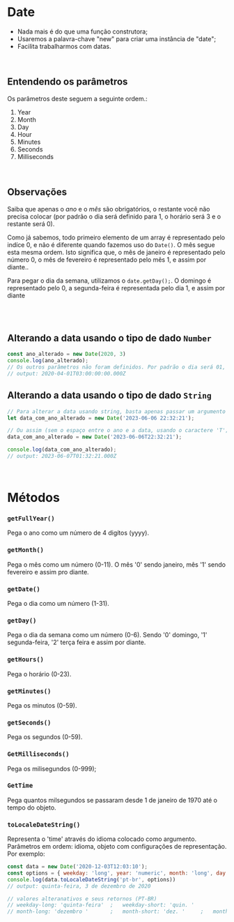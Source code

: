 # Date
- Nada mais é do que uma função construtora;
- Usaremos a palavra-chave "new" para criar uma instância de "date";
- Facilita trabalharmos com datas.

</br>

## Entendendo os parâmetros
Os parâmetros deste seguem a seguinte ordem.:
<ol>
    <li>Year </li>
    <li>Month </li>
    <li>Day </li>
    <li>Hour </li>
    <li>Minutes </li>
    <li>Seconds </li>
    <li>Milliseconds </li>
</ol>

</br>


## Observações
Saiba que apenas o _ano_ e o _mês_ são obrigatórios, o restante você não precisa colocar (por padrão o dia será definido para 1, o horário será 3 e o restante será 0). 
</br>

Como já sabemos, todo primeiro elemento de um array é representado pelo indíce 0, e não é diferente quando fazemos uso do `Date()`.
O mês segue esta mesma ordem. Isto significa que, o mês de janeiro é representado pelo número 0, o mês de fevereiro é representado pelo mês 1, e assim por diante..
</br>

Para pegar o dia da semana, utilizamos o `date.getDay();`. O domingo é representado pelo 0, a segunda-feira é representada pelo dia 1, e assim por diante


</br>
</br>

## Alterando a data usando o tipo de dado `Number`
```js
const ano_alterado = new Date(2020, 3)
console.log(ano_alterado);
// Os outros parâmetros não foram definidos. Por padrão o dia será 01, o horário serão 3 da manhã e o restante (minutos, segundos e milesegundos) serão todos 00.
// output: 2020-04-01T03:00:00:00.000Z
```

## Alterando a data usando o tipo de dado `String`
```js
// Para alterar a data usando string, basta apenas passar um argumento no tipo string.
let data_com_ano_alterado = new Date('2023-06-06 22:32:21');

// Ou assim (sem o espaço entre o ano e a data, usando o caractere 'T'; que significa 'time').
data_com_ano_alterado = new Date('2023-06-06T22:32:21');

console.log(data_com_ano_alterado);
// output: 2023-06-07T01:32:21.000Z
```

</br>

# Métodos 

### `getFullYear()`
Pega o ano como um número de 4 digítos (yyyy).

### `getMonth()`
Pega o mês como um número (0-11).
O mês '0' sendo janeiro, mês '1' sendo fevereiro e assim pro diante.

### `getDate()`
Pega o dia como um número (1-31).

### `getDay()`
Pega o dia da semana como um número (0-6).
Sendo '0' domingo, '1' segunda-feira, '2' terça feira e assim por diante.

### `getHours()`
Pega o horário (0-23).

### `getMinutes()`
Pega os minutos (0-59).

### `getSeconds()`
Pega os segundos (0-59).

### `GetMilliseconds()`
Pega os milisegundos (0-999);


### `GetTime`
Pega quantos milsegundos se passaram desde 1 de janeiro de 1970 até o tempo do objeto.


### `toLocaleDateString()`
Representa o 'time' através do idioma colocado como argumento.
Parâmetros em ordem: idioma, objeto com configurações de representação. Por exemplo:
```js
const data = new Date('2020-12-03T12:03:10');
const options = { weekday: 'long', year: 'numeric', month: 'long', day: 'numeric'}
console.log(data.toLocaleDateString('pt-br', options))
// output: quinta-feira, 3 de dezembro de 2020

// valores alteranativos e seus retornos (PT-BR)
// weekday-long: 'quinta-feira'  ;   weekday-short: 'quin. '
// month-long: 'dezembro '       ;   month-short: 'dez. '     ;   month-numeric: '03/12/2020'
```
